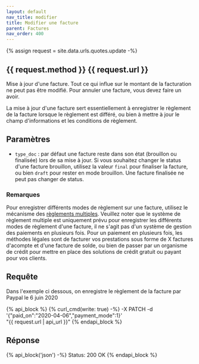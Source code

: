 ```yaml
---
layout: default
nav_title: modifier
title: Modifier une facture
parent: Factures
nav_order: 400
---
```

{% assign request = site.data.urls.quotes.update -%}
## {{ request.method }} {{ request.url }}

Mise à jour d'une facture. Tout ce qui influe sur le montant de la facturation ne peut pas être modifié. Pour annuler une facture, vous devez faire un avoir.

La mise à jour d'une facture sert essentiellement à enregistrer le règlement de la facture lorsque le règlement est différé, ou bien à mettre à jour le champ d'informations et les conditions de règlement.

## Paramètres

* `type_doc` : par défaut une facture reste dans son état (brouillon ou finalisée) lors de sa mise à jour. Si vous souhaitez changer le status d'une facture brouillon, utilisez la valeur `final` pour finaliser la facture, ou bien `draft` pour rester en mode brouillon. Une facture finalisée ne peut pas changer de status.

### Remarques

Pour enregistrer différents modes de règlement sur une facture, utilisez le mécanisme des [règlements multiples](/api/reglements). Veuillez noter que le système de règlement multiple est uniquement prévu pour enregistrer les différents modes de règlement d'une facture, il ne s'agit pas d'un système de gestion des paiements en plusieurs fois. Pour un paiement en plusieurs fois, les méthodes légales sont de facturer vos prestations sous forme de X factures d'acompte et d'une facture de solde, ou bien de passer par un organisme de crédit pour mettre en place des solutions de crédit gratuit ou payant pour vos clients.

## Requête

Dans l'exemple ci dessous, on enregistre le règlement de la facture par Paypal le 6 juin 2020

{% api_block %}
{% curl_cmd(write: true) -%}
-X PATCH -d '{"paid_on":"2020-04-06","payment_mode":1}' \
"{{ request.url | api_url }}"
{% endapi_block %}

## Réponse

{% api_block('json') -%}
Status: 200 OK
{% endapi_block %}
